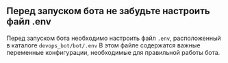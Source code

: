 ## Перед запуском бота не забудьте настроить файл .env

Перед запуском бота необходимо настроить файл `.env`, расположенный в каталоге `devops_bot/bot/.env` В этом файле содержатся важные переменные конфигурации, необходимые для правильной работы бота.
